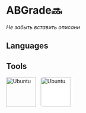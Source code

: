 # ABGrade🔜
*Не забыть вставить описани*
## Languages

## Tools
<img align="left" alt="Ubuntu" width="80px" style="padding-right:10px;" src="https://cdn.jsdelivr.net/gh/devicons/devicon@latest/icons/ubuntu/ubuntu-original-wordmark.svg" />
<img align="left" alt="Ubuntu" width="80px" style="padding-right:10px; background:white; border-radius:5px;" src="https://cdn.jsdelivr.net/gh/devicons/devicon@latest/icons/ubuntu/ubuntu-original-wordmark.svg" />


